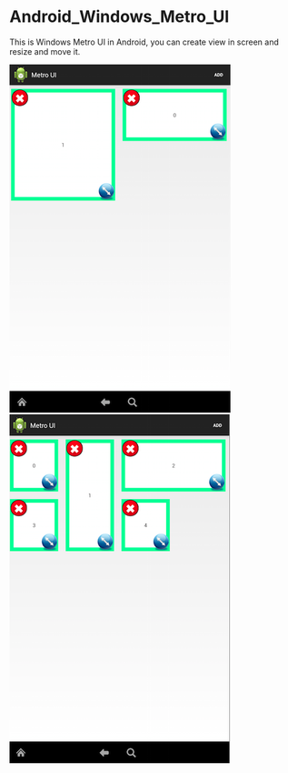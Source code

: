 Android_Windows_Metro_UI
========================

This is Windows Metro UI in Android, you can create view in screen and resize and move it.

![alt tag](/1.png)
![alt tag](/2.png)
